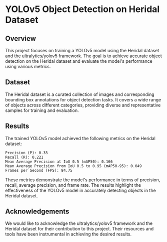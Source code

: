 # YOLOv5 Object Detection on Heridal Dataset


## Overview

This project focuses on training a YOLOv5 model using the Heridal dataset and the ultralytics/yolov5 framework. The goal is to achieve accurate object detection on the Heridal dataset and evaluate the model's performance using various metrics.

## Dataset

The Heridal dataset is a curated collection of images and corresponding bounding box annotations for object detection tasks. It covers a wide range of objects across different categories, providing diverse and representative samples for training and evaluation.

## Results

The trained YOLOv5 model achieved the following metrics on the Heridal dataset:

    Precision (P): 0.33
    Recall (R): 0.221
    Mean Average Precision at IoU 0.5 (mAP50): 0.166
    Mean Average Precision from IoU 0.5 to 0.95 (mAP50-95): 0.049
    Frames per Second (FPS): 84.75

These metrics demonstrate the model's performance in terms of precision, recall, average precision, and frame rate. The results highlight the effectiveness of the YOLOv5 model in accurately detecting objects in the Heridal dataset.

## Acknowledgements

We would like to acknowledge the ultralytics/yolov5 framework and the Heridal dataset for their contribution to this project. Their resources and tools have been instrumental in achieving the desired results.
